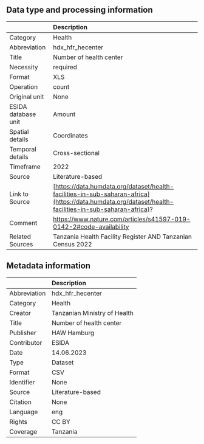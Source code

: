 ## Data type and processing information 

|                     | Description                                                                                                                                           |
|:--------------------|:------------------------------------------------------------------------------------------------------------------------------------------------------|
| Category            | Health                                                                                                                                                |
| Abbreviation        | hdx_hfr_hecenter                                                                                                                                      |
| Title               | Number of health center                                                                                                                               |
| Necessity           | required                                                                                                                                              |
| Format              | XLS                                                                                                                                                   |
| Operation           | count                                                                                                                                                 |
| Original unit       | None                                                                                                                                                  |
| ESIDA database unit | Amount                                                                                                                                                |
| Spatial details     | Coordinates                                                                                                                                           |
| Temporal details    | Cross-sectional                                                                                                                                       |
| Timeframe           | 2022                                                                                                                                                  |
| Source              | Literature-based                                                                                                                                      |
| Link to Source      | [https://data.humdata.org/dataset/health-facilities-in-sub-saharan-africa](https://data.humdata.org/dataset/health-facilities-in-sub-saharan-africa)? |
| Comment             | https://www.nature.com/articles/s41597-019-0142-2#code-availability                                                                                   |
| Related Sources     | Tanzania Health Facility Register AND Tanzanian Census 2022                                                                                           |

## Metadata information 

|              | Description                  |
|:-------------|:-----------------------------|
| Abbreviation | hdx_hfr_hecenter             |
| Category     | Health                       |
| Creator      | Tanzanian Ministry of Health |
| Title        | Number of health center      |
| Publisher    | HAW Hamburg                  |
| Contributor  | ESIDA                        |
| Date         | 14.06.2023                   |
| Type         | Dataset                      |
| Format       | CSV                          |
| Identifier   | None                         |
| Source       | Literature-based             |
| Citation     | None                         |
| Language     | eng                          |
| Rights       | CC BY                        |
| Coverage     | Tanzania                     |